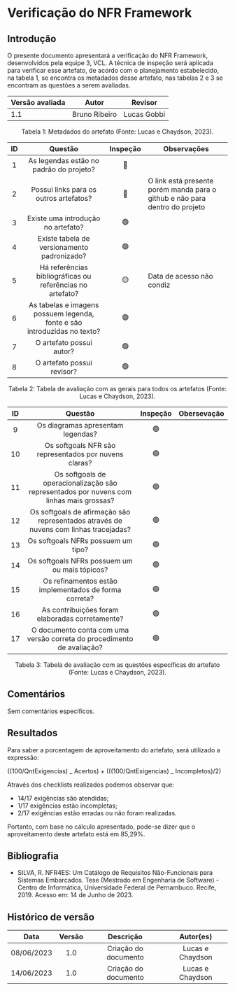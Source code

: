 # Verificação do NFR Framework

## Introdução

O presente documento apresentará a verificação do NFR Framework, desenvolvidos pela equipe 3, VCL. A técnica de inspeção será aplicada para verificar esse artefato, de acordo com o planejamento estabelecido, na tabela 1, se encontra os metadados desse artefato, nas tabelas 2 e 3 se encontram as questões a serem avaliadas.

<center>

| Versão avaliada | Autor         | Revisor     |
| ---------------- | ------------- | ----------- |
| 1.1              | Bruno Ribeiro | Lucas Gobbi |

</center>

<div style="text-align: center">
<p> Tabela 1: Metadados do artefato (Fonte: Lucas e Chaydson, 2023). </p>
</div>

| ID |                                 Questão                                 | Inspeção | Observações                                                                  |
| :-: | :-----------------------------------------------------------------------: | :--------: | ------------------------------------------------------------------------------ |
| 1 |                 As legendas estão no padrão do projeto?                 |     🔴     |                                                                                |
| 2 |                  Possui links para os outros artefatos?                  |     🔴     | O link está presente porém manda para o github e não para dentro do projeto |
| 3 |                   Existe uma introdução no artefato?                   |     🟢     |                                                                                |
| 4 |                Existe tabela de versionamento padronizado?                |     🟢     |                                                                                |
| 5 |      Há referências bibliográficas ou referências no artefato?      |     🟡     | Data de acesso não condiz                                                     |
| 6 | As tabelas e imagens possuem legenda, fonte e são introduzidas no texto? |     🟢     |                                                                                |
| 7 |                         O artefato possui autor?                         |     🟢     |                                                                                |
| 8 |                        O artefato possui revisor?                        |     🟢     |                                                                                |

<div style="text-align: center">
<p> Tabela 2: Tabela de avaliação com as gerais para todos os artefatos (Fonte: Lucas e Chaydson, 2023). </p>
</div>

| ID |                                          Questão                                          | Inspeção | Obersevação |
| :-: | :----------------------------------------------------------------------------------------: | :--------: | ------------- |
| 9 |                             Os diagramas apresentam legendas?                             |     🟢     |               |
| 10 |                   Os softgoals NFR são representados por nuvens claras?                   |     🟢     |               |
| 11 | Os softgoals de operacionalização são representados por nuvens com linhas mais grossas? |     🟢     |               |
| 12 |  Os softgoals de afirmação são representados através de nuvens com linhas tracejadas?  |     🟢     |               |
| 13 |                             Os softgoals NFRs possuem um tipo?                             |     🟢     |               |
| 14 |                       Os softgoals NFRs possuem um ou mais tópicos?                       |     🟢     |               |
| 15 |                   Os refinamentos estão implementados de forma correta?                   |     🟢     |               |
| 16 |                     As contribuições foram elaboradas corretamente?                     |     🟢     |               |
| 17 |         O documento conta com uma versão correta do procedimento de avaliação?         |     🟢     |               |

<div style="text-align: center">
<p> Tabela 3: Tabela de avaliação com as questões específicas do artefato (Fonte: Lucas e Chaydson, 2023). </p>
</div>

## Comentários

Sem comentários específicos.

## Resultados

Para saber a porcentagem de aproveitamento do artefato, será utilizado a expressão:

((100/QntExigencias) _ Acertos) + (((100/QntExigencias) _ Incompletos)/2)

Através dos checklists realizados podemos observar que:

- 14/17 exigências são atendidas;
- 1/17 exigências estão incompletas;
- 2/17 exigências estão erradas ou não foram realizadas.

Portanto, com base no cálculo apresentado, pode-se dizer que o aproveitamento deste artefato está em 85,29%.

## Bibliografia

- SILVA, R. NFR4ES: Um Catálogo de Requisitos Não-Funcionais para Sistemas Embarcados. Tese (Mestrado em Engenharia de Software) - Centro de Informática, Universidade Federal de Pernambuco. Recife, 2019. Acesso em: 14 de Junho de 2023.

## Histórico de versão

|    Data    | Versão |      Descrição      |    Autor(es)    |
| :--------: | :-----: | :--------------------: | :--------------: |
| 08/06/2023 |   1.0   | Criação do documento | Lucas e Chaydson |
| 14/06/2023 |   1.0   | Criação do documento | Lucas e Chaydson |
